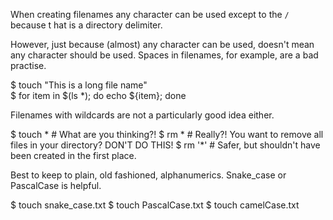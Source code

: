 When creating filenames any character can be used except to the `/` because t hat is a directory delimiter.

However, just because (almost) any character can be used, doesn't mean any character should be used. Spaces in filenames, for example, are a 
bad practise.

$ touch "This is a long file name"   
$ for item in $(ls *); do echo ${item}; done

Filenames with wildcards are not a particularly good idea either.

$ touch * # What are you thinking?!
$ rm * # Really?! You want to remove all files in your directory? DON'T DO THIS!
$ rm '*' # Safer, but shouldn't have been created in the first place.

Best to keep to plain, old fashioned, alphanumerics. Snake_case or PascalCase is helpful.

$ touch snake_case.txt
$ touch PascalCase.txt
$ touch camelCase.txt
